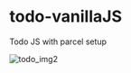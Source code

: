 # todo-vanillaJS
Todo JS with parcel setup


![todo_img2](https://user-images.githubusercontent.com/17516496/156817724-5457c753-ed38-4b2e-8b29-63ac76c805ad.png)
